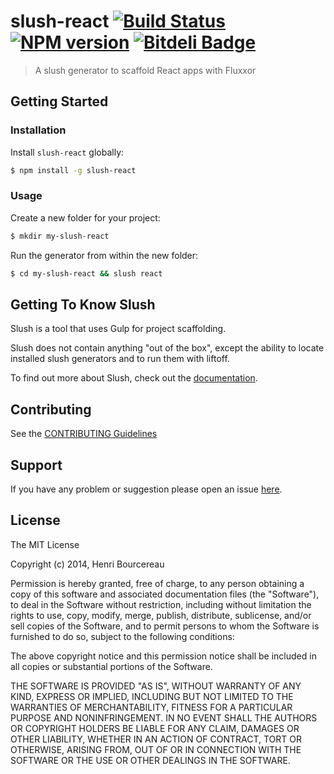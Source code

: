 # slush-react [![Build Status](https://secure.travis-ci.org/mmai/slush-react.png?branch=master)](https://travis-ci.org/mmai/slush-react) [![NPM version](https://badge-me.herokuapp.com/api/npm/slush-react.png)](http://badges.enytc.com/for/npm/slush-react) [![Bitdeli Badge](https://d2weczhvl823v0.cloudfront.net/mmai/slush-react/trend.png)](https://bitdeli.com/free "Bitdeli Badge")

> A slush generator to scaffold React apps with Fluxxor


## Getting Started

### Installation

Install `slush-react` globally:

```bash
$ npm install -g slush-react
```

### Usage

Create a new folder for your project:

```bash
$ mkdir my-slush-react
```

Run the generator from within the new folder:

```bash
$ cd my-slush-react && slush react
```

## Getting To Know Slush

Slush is a tool that uses Gulp for project scaffolding.

Slush does not contain anything "out of the box", except the ability to locate installed slush generators and to run them with liftoff.

To find out more about Slush, check out the [documentation](https://github.com/klei/slush).

## Contributing

See the [CONTRIBUTING Guidelines](https://github.com/mmai/slush-react/blob/master/CONTRIBUTING.md)

## Support
If you have any problem or suggestion please open an issue [here](https://github.com/mmai/slush-react/issues).

## License 

The MIT License

Copyright (c) 2014, Henri Bourcereau

Permission is hereby granted, free of charge, to any person
obtaining a copy of this software and associated documentation
files (the "Software"), to deal in the Software without
restriction, including without limitation the rights to use,
copy, modify, merge, publish, distribute, sublicense, and/or sell
copies of the Software, and to permit persons to whom the
Software is furnished to do so, subject to the following
conditions:

The above copyright notice and this permission notice shall be
included in all copies or substantial portions of the Software.

THE SOFTWARE IS PROVIDED "AS IS", WITHOUT WARRANTY OF ANY KIND,
EXPRESS OR IMPLIED, INCLUDING BUT NOT LIMITED TO THE WARRANTIES
OF MERCHANTABILITY, FITNESS FOR A PARTICULAR PURPOSE AND
NONINFRINGEMENT. IN NO EVENT SHALL THE AUTHORS OR COPYRIGHT
HOLDERS BE LIABLE FOR ANY CLAIM, DAMAGES OR OTHER LIABILITY,
WHETHER IN AN ACTION OF CONTRACT, TORT OR OTHERWISE, ARISING
FROM, OUT OF OR IN CONNECTION WITH THE SOFTWARE OR THE USE OR
OTHER DEALINGS IN THE SOFTWARE.

